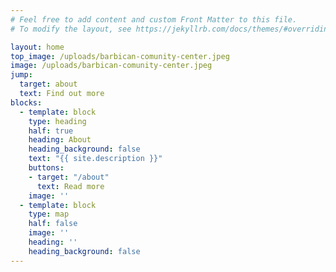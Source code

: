 ```yaml
---
# Feel free to add content and custom Front Matter to this file.
# To modify the layout, see https://jekyllrb.com/docs/themes/#overriding-theme-defaults

layout: home
top_image: /uploads/barbican-comunity-center.jpeg
image: /uploads/barbican-comunity-center.jpeg
jump:
  target: about
  text: Find out more
blocks:
  - template: block
    type: heading
    half: true
    heading: About
    heading_background: false
    text: "{{ site.description }}"
    buttons:
    - target: "/about"
      text: Read more
    image: ''
  - template: block
    type: map
    half: false
    image: ''
    heading: ''
    heading_background: false
---
```

